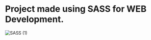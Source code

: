 # Project made using SASS for WEB Development.
![SASS (1)](https://user-images.githubusercontent.com/55300309/177654405-18f6872f-5f8f-4978-be9a-7d9c0524786f.png)
